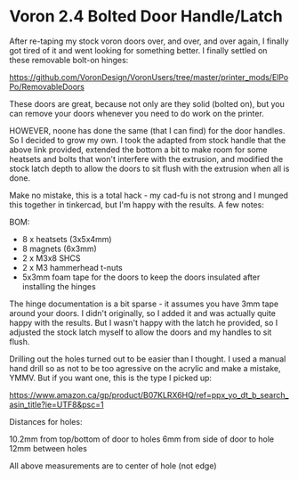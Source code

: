 # Voron 2.4 Bolted Door Handle/Latch

After re-taping my stock voron doors over, and over, and over again, I finally got tired of it and went looking for something better. I finally settled on these removable bolt-on hinges:

https://github.com/VoronDesign/VoronUsers/tree/master/printer_mods/ElPoPo/RemovableDoors

These doors are great, because not only are they solid (bolted on), but you can remove your doors whenever you need to do work on the printer.

HOWEVER, noone has done the same (that I can find) for the door handles.  So I decided to grow my own.  I took the adapted from stock handle that the above link provided, extended the bottom a bit to make room for some heatsets and bolts that won't interfere with the extrusion, and modified the stock latch depth to allow the doors to sit flush with the extrusion when all is done.

Make no mistake, this is a total hack - my cad-fu is not strong and I munged this together in tinkercad, but I'm happy with the results.  A few notes:

BOM:
- 8 x heatsets (3x5x4mm)
- 8 magnets (6x3mm)
- 2 x M3x8 SHCS
- 2 x M3 hammerhead t-nuts
- 5x3mm foam tape for the doors to keep the doors insulated after installing the hinges

The hinge documentation is a bit sparse - it assumes you have 3mm tape around your doors.  I didn't originally, so I added it and was actually quite happy with the results.   But I wasn't happy with the latch he provided, so I adjusted the stock latch myself to allow the doors and my handles to sit flush.

Drilling out the holes turned out to be easier than I thought.  I used a manual hand drill so as not to be too agressive on the acrylic and make a mistake, YMMV.  But if you want one, this is the type I picked up:

https://www.amazon.ca/gp/product/B07KLRX6HQ/ref=ppx_yo_dt_b_search_asin_title?ie=UTF8&psc=1

Distances for holes:

10.2mm from top/bottom of door to holes
6mm from side of door to hole
12mm between holes

All above measurements are to center of hole (not edge)

